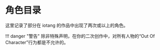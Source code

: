 # 角色目录

这里记录了部分在 iotang 的作品中出现了两次或以上的角色。

!!! danger "警告"
	除非特殊声明，在你的二次创作中，对所有人物的“Out Of Character”行为都是不允许的。
